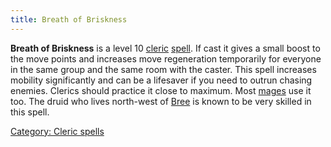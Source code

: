 ```yaml
---
title: Breath of Briskness
---
```


**Breath of Briskness** is a level 10 [cleric](cleric "wikilink")
[spell](spell "wikilink"). If cast it gives a small boost to the move
points and increases move regeneration temporarily for everyone in the
same group and the same room with the caster.
This spell increases mobility significantly and can be a lifesaver if
you need to outrun chasing enemies. Clerics should practice it close to
maximum. Most [mages](mage "wikilink") use it too. The druid who lives
north-west of [Bree](Bree "wikilink") is known to be very skilled in
this spell.

[Category: Cleric spells](Category:_Cleric_spells "wikilink")